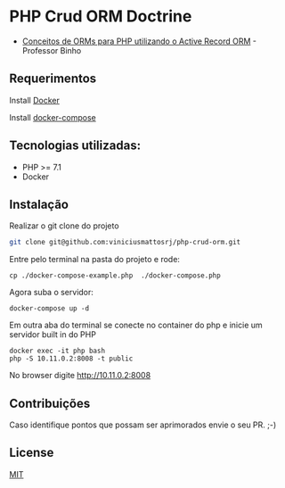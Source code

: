 # PHP Crud ORM Doctrine

- <a href="https://www.youtube.com/watch?v=uEcpmr0hBW8&t=1s">Conceitos de ORMs para PHP utilizando o Active Record ORM</a> - Professor Binho 


## Requerimentos

Install <a href="https://docs.docker.com/install/">Docker</a>

Install <a href="https://docs.docker.com/compose/install/">docker-compose</a>


## Tecnologias utilizadas:

 - PHP >= 7.1
 - Docker


## Instalação

Realizar o git clone do projeto
```bash
git clone git@github.com:viniciusmattosrj/php-crud-orm.git
```

Entre pelo terminal na pasta do projeto e rode:
```
cp ./docker-compose-example.php  ./docker-compose.php
```

Agora suba o servidor:
```
docker-compose up -d
```

Em outra aba do terminal se conecte no container do php e inicie um servidor built in do PHP
```
docker exec -it php bash
php -S 10.11.0.2:8008 -t public
```

No browser digite http://10.11.0.2:8008

## Contribuições
Caso identifique pontos
que possam ser aprimorados envie o seu PR. ;-)


## License
[MIT](https://choosealicense.com/licenses/mit/)